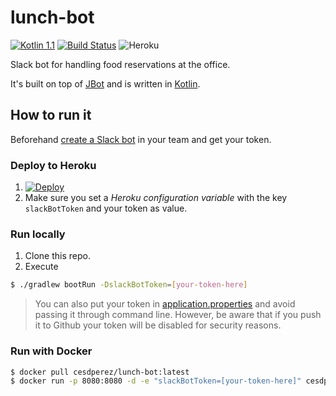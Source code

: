 # lunch-bot 

[![Kotlin 1.1](https://img.shields.io/badge/Kotlin-1.1.0-blue.svg)](http://kotlinlang.org)
[![Build Status](https://travis-ci.org/chechtalks/lunch-bot.svg?branch=develop)](https://travis-ci.org/chechtalks/lunch-bot)
![Heroku](http://heroku-badge.herokuapp.com/?app=morfi-bot&style=flat&svg=1&root=health)

Slack bot for handling food reservations at the office.

It's built on top of [JBot](https://github.com/ramswaroop/jbot) and is written in [Kotlin](https://kotlinlang.org/).

## How to run it

Beforehand [create a Slack bot](https://my.slack.com/services/new/bot) in your team and get your token.

### Deploy to Heroku

1. [![Deploy](https://www.herokucdn.com/deploy/button.svg)](https://heroku.com/deploy)
2. Make sure you set a *Heroku configuration variable* with the key `slackBotToken` and your token as value.

### Run locally

1. Clone this repo.
2. Execute
```bash
$ ./gradlew bootRun -DslackBotToken=[your-token-here]
```

> You can also put your token in [application.properties](/jbot-example/src/main/resources/application.properties) and avoid passing it through command line. However, be aware that if you push it to Github your token will be disabled for security reasons.

### Run with Docker

```bash
$ docker pull cesdperez/lunch-bot:latest
$ docker run -p 8080:8080 -d -e "slackBotToken=[your-token-here]" cesdperez/lunch-bot
```